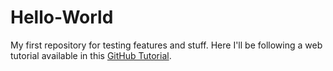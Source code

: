 # Hello-World
My first repository for testing features and stuff.
Here I'll be following a web tutorial available in this [GitHub Tutorial](https://docs.github.com/en/get-started/quickstart/hello-world).
